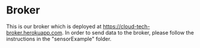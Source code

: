 # Broker

This is our broker which is deployed at https://cloud-tech-broker.herokuapp.com. In order to send data to the broker, please follow the instructions in the "sensorExample" folder.
